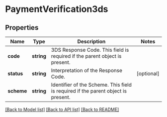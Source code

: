 # PaymentVerification3ds

## Properties
Name | Type | Description | Notes
------------ | ------------- | ------------- | -------------
**code** | **string** | 3DS Response Code. This field is required if the parent object is present. | 
**status** | **string** | Interpretation of the Response Code. | [optional] 
**scheme** | **string** | Identifier of the Scheme. This field is required if the parent object is present. | 

[[Back to Model list]](../README.md#documentation-for-models) [[Back to API list]](../README.md#documentation-for-api-endpoints) [[Back to README]](../README.md)


